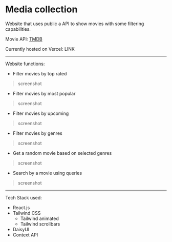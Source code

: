 # Media collection

Website that uses public a API to show movies with some filtering capabilities. 

Movie API: [TMDB](https://www.themoviedb.org/?language=pt-BR)

Currently hosted on Vercel: LINK

<hr>

Website functions:

- Filter movies by top rated
> screenshot

- Filter movies by most popular
> screenshot 

- Filter movies by upcoming
> screenshot 

- Filter movies by genres
> screenshot

- Get a random movie based on selected genres
> screenshot

- Search by a movie using queries
> screenshot

<hr>

Tech Stack used: 
- React.js
- Tailwind CSS
    - Tailwind animated
    - Tailwind scrollbars
- DaisyUI
- Context API
